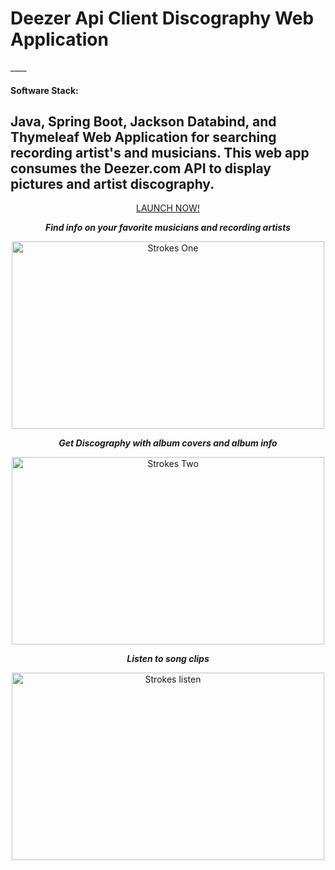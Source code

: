 

<h1><strong>Deezer Api Client Discography Web Application</strong></h1>
____


#### Software Stack:
## Java, Spring Boot, Jackson Databind, and Thymeleaf Web Application for searching recording artist's and musicians. This web app consumes the Deezer.com API to display pictures and artist discography. 

<div align="center">
  <a href="https://powerful-hollows-10387.herokuapp.com/">LAUNCH NOW!</a>

  <strong><p><em>Find info on your favorite musicians and recording artists</em></p></strong>
<img src="https://github.com/HarryDulaney/deezer-web-app/blob/master/img/one.png" height="300" width="500" alt="Strokes One"/><br>

<strong><p><em>Get Discography with album covers and album info</em></p></strong>
<img src="https://github.com/HarryDulaney/deezer-web-app/blob/master/img/two.png" height="300" width="500" alt="Strokes Two"/>
<strong><p><em>Listen to song clips</em></p></strong>
<img src="https://github.com/HarryDulaney/deezer-web-app/blob/master/img/listenTotunes.png" height="300" width="500" alt="Strokes listen"/>
</div>
